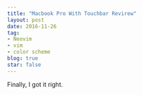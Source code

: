 ```yaml
---
title: "Macbook Pro With Touchbar Revirew"
layout: post
date: 2016-11-26
tag:
- Neovim
- vim
- color scheme
blog: true
star: false
---
```


Finally, I got it right.
